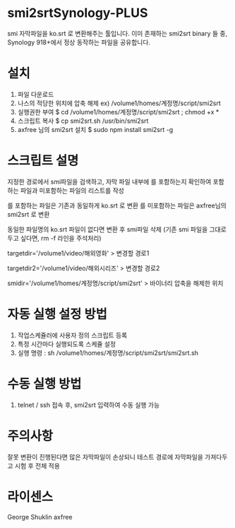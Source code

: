 # smi2srtSynology-PLUS

smi 자막파일을 ko.srt 로 변환해주는 툴입니다.
이미 존재하는 smi2srt binary 들 중, Synology 918+에서 정상 동작하는 파일을 공유합니다.

# 설치

1. 파일 다운로드
2. 나스의 적당한 위치에 압축 해제
    ex) /volume1/homes/계정명/script/smi2srt
3. 실행권한 부여
    $ cd /volume1/homes/계정명/script/smi2srt ; chmod +x *
4. 스크립트 복사
    $ cp smi2srt.sh /usr/bin/smi2srt
5. axfree 님의 smi2srt 설치
    $ sudo npm install smi2srt -g



# 스크립트 설명

지정한 경로에서 smi파일을 검색하고, 자막 파일 내부에 <body> 를 포함하는지 확인하여
포함하는 파일과 미포함하는 파일의 리스트를 작성
    
<body> 를 포함하는 파일은 기존과 동일하게 ko.srt 로 변환
<body> 를 미포함하는 파일은 axfree님의 smi2srt 로 변환
    
동일한 파일명의 ko.srt 파일이 없다면 변환 후 smi파일 삭제
(기존 smi 파일을 그대로 두고 싶다면, rm -f 라인을 주석처리)

targetdir='/volume1/video/해외영화'   > 변경할 경로1

targetdir2='/volume1/video/해외시리즈'  >  변경할 경로2

smidir='/volume1/homes/계정명/script/smi2srt'   >  바이너리 압축을 해제한 위치


# 자동 실행 설정 방법
1. 작업스케쥴러에 사용자 정의 스크립트 등록
2. 특정 시간마다 실행되도록 스케쥴 설정
3. 실행 명령 : sh /volume1/homes/계정명/script/smi2srt/smi2srt.sh


# 수동 실행 방법
1. telnet / ssh 접속 후, smi2srt 입력하여 수동 실행 가능


# 주의사항
잘못 변환이 진행된다면 많은 자막파일이 손상되니 테스트 경로에 자막파일을 가져다두고 시험 후 전체 적용


# 라이센스
George Shuklin
axfree
